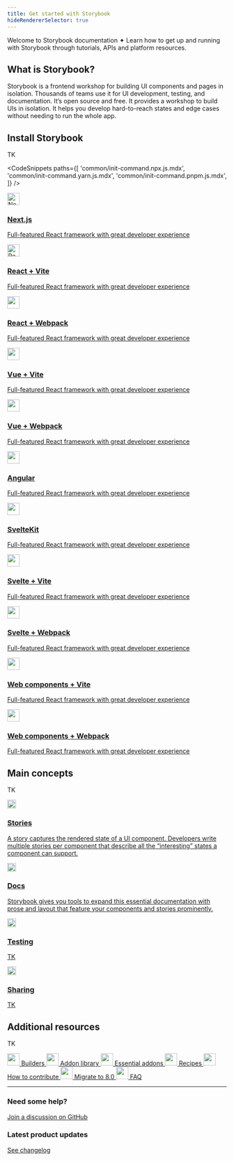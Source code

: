 ```yaml
---
title: Get started with Storybook
hideRendererSelector: true
---
```


Welcome to Storybook documentation ✦ Learn how to get up and running with Storybook through tutorials, APIs and platform resources.

## What is Storybook?

Storybook is a frontend workshop for building UI components and pages in isolation. Thousands of teams use it for UI development, testing, and documentation. It’s open source and free. It provides a workshop to build UIs in isolation. It helps you develop hard-to-reach states and edge cases without needing to run the whole app.

## Install Storybook

TK

<!-- prettier-ignore-start -->

<CodeSnippets
  paths={[
   'common/init-command.npx.js.mdx',
   'common/init-command.yarn.js.mdx',
   'common/init-command.pnpm.js.mdx',
  ]}
/>

<!-- prettier-ignore-end -->

<div class="sb-grid two-up">
  <a href="./nextjs.md?renderer=react" class="sb-grid-item card media">
    <img src="/logo-nextjs.svg" width="28" height="28" alt="Next.js" class="img" />
    <h3>Next.js</h3>
    <p>Full-featured React framework with great developer experience</p>
  </a>
  <a href="./react-vite.md?renderer=react" class="sb-grid-item card media">
    <img src="/logo-react.svg" width="28" height="28" alt="React" class="img" />
    <h3>React + Vite</h3>
    <p>Full-featured React framework with great developer experience</p>
  </a>
  <a href="./react-webpack5.md?renderer=react" class="sb-grid-item card media">
    <img src="/logo-react.svg" width="28" height="28" alt="" class="img" />
    <h3>React + Webpack</h3>
    <p>Full-featured React framework with great developer experience</p>
  </a>
  <a href="./vue-vite.md?renderer=vue" class="sb-grid-item card media">
    <img src="/logo-vue.svg" width="28" height="28" alt="" class="img" />
    <h3>Vue + Vite</h3>
    <p>Full-featured React framework with great developer experience</p>
  </a>
  <a href="./vue-webpack5.md?renderer=vue" class="sb-grid-item card media">
    <img src="/logo-vue.svg" width="28" height="28" alt="" class="img" />
    <h3>Vue + Webpack</h3>
    <p>Full-featured React framework with great developer experience</p>
  </a>
  <a href="./angular.md?renderer=angular" class="sb-grid-item card media">
    <img src="/logo-angular.svg" width="28" height="28" alt="" class="img" />
    <h3>Angular</h3>
    <p>Full-featured React framework with great developer experience</p>
  </a>
  <a href="./sveltekit.md?renderer=svelte" class="sb-grid-item card media">
    <img src="/logo-svelte.svg" width="28" height="28" alt="" class="img" />
    <h3>SvelteKit</h3>
    <p>Full-featured React framework with great developer experience</p>
  </a>
  <a href="./svelte-vite.md?renderer=svelte" class="sb-grid-item card media">
    <img src="/logo-svelte.svg" width="28" height="28" alt="" class="img" />
    <h3>Svelte + Vite</h3>
    <p>Full-featured React framework with great developer experience</p>
  </a>
  <a href="./svelte-webpack5.md?renderer=svelte" class="sb-grid-item card media">
    <img src="/logo-svelte.svg" width="28" height="28" alt="" class="img" />
    <h3>Svelte + Webpack</h3>
    <p>Full-featured React framework with great developer experience</p>
  </a>
  <a href="./web-components-vite.md?renderer=web-components" class="sb-grid-item card media">
    <img src="/logo-web-components.svg" width="28" height="28" alt="" class="img" />
    <h3>Web components + Vite</h3>
    <p>Full-featured React framework with great developer experience</p>
  </a>
  <a href="./web-components-webpack5.md?renderer=web-components" class="sb-grid-item card media">
    <img src="/logo-web-components.svg" width="28" height="28" alt="" class="img" />
    <h3>Web components + Webpack</h3>
    <p>Full-featured React framework with great developer experience</p>
  </a>
</div>

## Main concepts

TK

<div class="sb-grid two-up">
  <a href="../writing-stories/index.md" class="sb-grid-item card card-fancy media media-title-only">
    <img src="/icon-story.svg" alt="Storybook Story" width="20" height="20" class="img" />
    <h3>Stories</h3>
    <p>A story captures the rendered state of a UI component. Developers write multiple stories per component that describe all the “interesting” states a component can support.</p>
  </a>
  <a href="../writing-docs/index.md" class="sb-grid-item card card-fancy media media-title-only">
    <img src="/icon-docs.svg" alt="Storybook Docs" width="20" height="20" class="img" />
    <h3>Docs</h3>
    <p>Storybook gives you tools to expand this essential documentation with prose and layout that feature your components and stories prominently.</p>
  </a>
  <a href="../writing-tests/index.md" class="sb-grid-item card card-fancy media media-title-only">
    <img src="/icon-testing.svg" alt="Storybook Testing" width="20" height="20" class="img" />
    <h3>Testing</h3>
    <p>TK</p>
  </a>
  <a href="../sharing/index.md" class="sb-grid-item card card-fancy media media-title-only">
    <img src="/icon-sharing.svg" alt="Share Storybook" width="20" height="20" class="img" />
    <h3>Sharing</h3>
    <p>TK</p>
  </a>
</div>

## Additional resources

TK

<div class="sb-grid three-up">
  <a href="../builders/index.md" class="sb-grid-item media">
    <img src="/icon-more.svg" width="28" height="28" alt="" class="img" />
    Builders
  </a>
  <a href="https://storybook.js.org/integrations/" class="sb-grid-item media">
    <img src="/icon-more.svg" width="28" height="28" alt="" class="img" />
    Addon library
  </a>
  <a href="../essentials/index.md" class="sb-grid-item media">
    <img src="/icon-more.svg" width="28" height="28" alt="" class="img" />
    Essential addons
  </a>
  <a href="https://storybook.js.org/integrations/" class="sb-grid-item media">
    <img src="/icon-more.svg" width="28" height="28" alt="" class="img" />
    Recipes
  </a>
  <a href="../contribute/index.md" class="sb-grid-item media">
    <img src="/icon-more.svg" width="28" height="28" alt="" class="img" />
    How to contribute
  </a>
  <a href="../migration-guide/index.md" class="sb-grid-item media">
    <img src="/icon-more.svg" width="28" height="28" alt="" class="img" />
    Migrate to 8.0
  </a>
  <a href="../faq.md" class="sb-grid-item media">
    <img src="/icon-more.svg" width="28" height="28" alt="" class="img" />
    FAQ
  </a>
</div>

---

<div class="sb-grid two-up">
  <div class="sb-grid-item">
    <h3>Need some help?</h3>
    <p><a href="https://github.com/storybookjs/storybook/discussions/categories/help">Join a discussion on GitHub</a></p>
  </div>
  <div class="sb-grid-item">
    <h3>Latest product updates</h3>
    <p><a href="https://storybook.js.org/releases/">See changelog</a></p>
  </div>
</div>

<style>
  {`
    .sb-grid {
      display: grid;
      gap: 16px;
    }

    .sb-grid.two-up {
      grid-template-columns: repeat(2, 1fr);
    }

    .sb-grid.three-up {
      grid-template-columns: repeat(3, 1fr);
    }
    
    .sb-grid.four-up {
      grid-template-columns: repeat(4, 1fr);
    }

    a.sb-grid-item.sb-grid-item.sb-grid-item {
      color: inherit;
      text-decoration: none;
    }

    .card {
      border-radius: 6px;
      border: 1px solid #D9E8F2;
      padding: 12px;
      transition: border-color 0.2s ease;
    }

    .card:hover {
      border-color: #B2C3CD;
    }

    .card h3 {
      font-size: 16px;
      font-weight: 600;
      line-height: 28px;
      margin: 0;
    }

    .card p {
      font-size: 14px;
      line-height: 24px;
      margin: 0;
    }

    .card.card-fancy {
      border: 1px solid #D9E8F2;
      padding: 24px 28px;
    }

    .card.card-fancy h3 {
      font-size: 18px;
      font-weight: 700;
    }

    .media.media.media {
      display: grid;
    }

    .media {
      grid-template-columns: auto 1fr;
      grid-template-rows: auto 1fr;
      gap: 0 12px;
    }

    .media .img {
      align-self: baseline;
    }

    .media:not(.media-title-only) .img {
      grid-row: span 2;
    }

    .media-title-only {
      row-gap: 12px;
    }

    .media-title-only .img {
      margin-top: 4px;
    }

    .media-title-only p {
      grid-column: span 2;
    }
  `}
</style>
